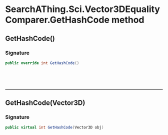 # SearchAThing.Sci.Vector3DEqualityComparer.GetHashCode method
## GetHashCode()
### Signature
```csharp
public override int GetHashCode()
```

<p>&nbsp;</p>
<p>&nbsp;</p>
<hr/>

## GetHashCode(Vector3D)
### Signature
```csharp
public virtual int GetHashCode(Vector3D obj)
```
